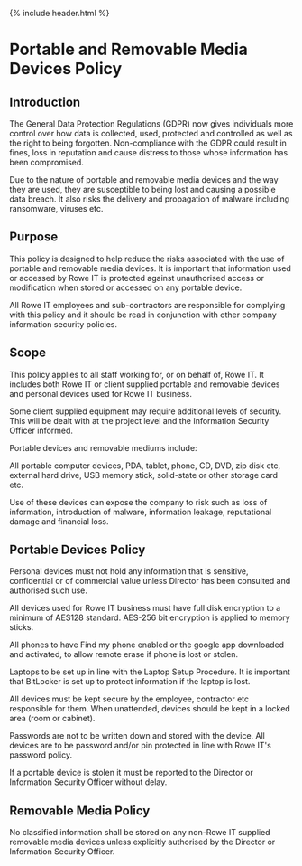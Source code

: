 {% include header.html %}

# Portable and Removable Media Devices Policy

## Introduction

The General Data Protection Regulations (GDPR) now gives individuals more control over how data is collected, used, protected and controlled as well as the right to being forgotten. Non-compliance with the GDPR could result in fines, loss in reputation and cause distress to those whose information has been compromised. 

Due to the nature of portable and removable media devices and the way they are used, they are susceptible to being lost and causing a possible data breach. It also risks the delivery and propagation of malware including ransomware, viruses etc. 

## Purpose

This policy is designed to help reduce the risks associated with the use of portable and removable media devices. It is important that information used or accessed by Rowe IT is protected against unauthorised access or modification when stored or accessed on any portable device.  

All Rowe IT employees and sub-contractors are responsible for complying with this policy and it should be read in conjunction with other company information security policies. 

## Scope

This policy applies to all staff working for, or on behalf of, Rowe IT. It includes both Rowe IT or client supplied portable and removable devices and personal devices used for Rowe IT business. 

Some client supplied equipment may require additional levels of security. This will be dealt with at the project level and the Information Security Officer informed. 

Portable devices and removable mediums include: 

All portable computer devices, PDA, tablet, phone, CD, DVD, zip disk etc, external hard drive, USB memory stick, solid-state or other storage card etc. 

Use of these devices can expose the company to risk such as loss of information, introduction of malware, information leakage, reputational damage and financial loss. 

## Portable Devices Policy

Personal devices must not hold any information that is sensitive, confidential or of commercial value unless Director has been consulted and authorised such use. 

All devices used for Rowe IT business must have full disk encryption to a minimum of AES128 standard. AES-256 bit encryption is applied to memory sticks.  

All phones to have Find my phone enabled or the google app downloaded and activated, to allow remote erase if phone is lost or stolen. 

Laptops to be set up in line with the Laptop Setup Procedure. It is important that BitLocker is set up to protect information if the laptop is lost. 

All devices must be kept secure by the employee, contractor etc responsible for them. When unattended, devices should be kept in a locked area (room or cabinet). 

Passwords are not to be written down and stored with the device. All devices are to be password and/or pin protected in line with Rowe IT's password policy. 

If a portable device is stolen it must be reported to the Director or Information Security Officer without delay. 

## Removable Media Policy

No classified information shall be stored on any non-Rowe IT supplied removable media devices unless explicitly authorised by the Director or Information Security Officer.
